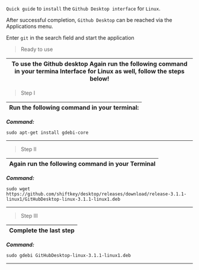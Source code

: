 `Quick guide` to `install` the `Github Desktop interface` for `Linux`.

After successful completion, `Github Desktop` can be reached via the Applications menu.

Enter `git` in the search field and start the application

>Ready to use

| To use the Github desktop Again run the following command in your termina lnterface for Linux as well, follow the steps below! |
|---|

>Step I

| Run the following command in your terminal:|
|---|

***Command:***
```yarn
sudo apt-get install gdebi-core 
```
---

>Step II

| Again run the following command in your Terminal |
|---|

***Command:***
```yarn
sudo wget https://github.com/shiftkey/desktop/releases/download/release-3.1.1-linux1/GitHubDesktop-linux-3.1.1-linux1.deb
```
---

>Step III

| Complete the last step |
|---|

***Command:***
```yarn
sudo gdebi GitHubDesktop-linux-3.1.1-linux1.deb
```
---

